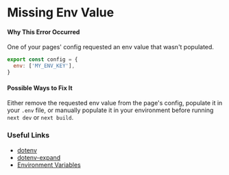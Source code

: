 # Missing Env Value

#### Why This Error Occurred

One of your pages' config requested an env value that wasn't populated.

```js
export const config = {
  env: ['MY_ENV_KEY'],
}
```

#### Possible Ways to Fix It

Either remove the requested env value from the page's config, populate it in your `.env` file, or manually populate it in your environment before running `next dev` or `next build`.

### Useful Links

- [dotenv](https://npmjs.com/package/dotenv)
- [dotenv-expand](https://npmjs.com/package/dotenv-expand)
- [Environment Variables](https://en.wikipedia.org/wiki/Environment_variable)
